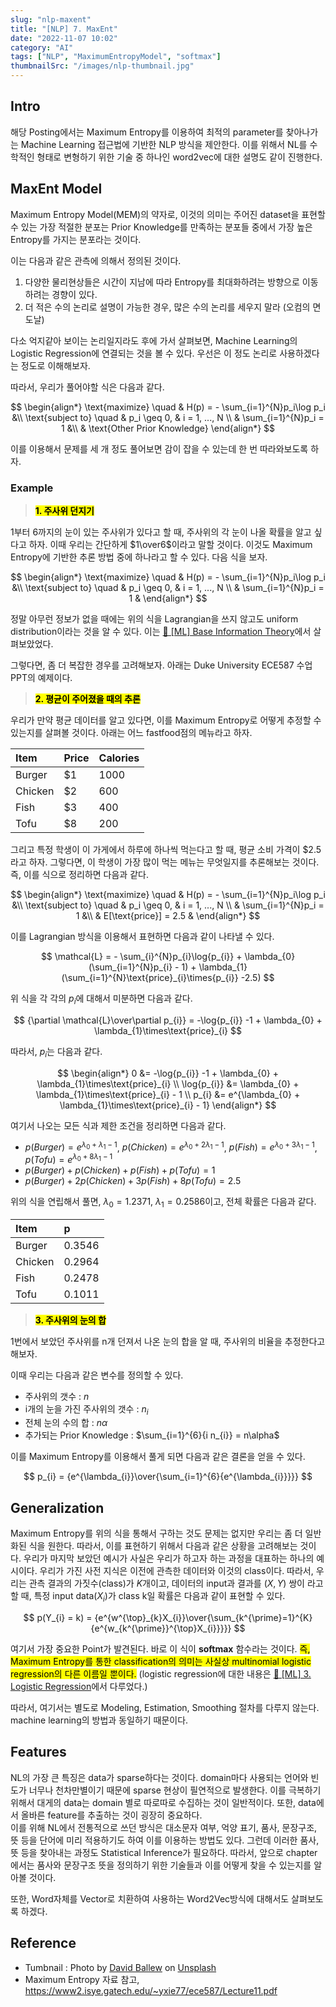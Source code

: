 ```yaml
---
slug: "nlp-maxent"
title: "[NLP] 7. MaxEnt"
date: "2022-11-07 10:02"
category: "AI"
tags: ["NLP", "MaximumEntropyModel", "softmax"]
thumbnailSrc: "/images/nlp-thumbnail.jpg"
---
```


## Intro

해당 Posting에서는 Maximum Entropy를 이용하여 최적의 parameter를 찾아나가는 Machine Learning 접근법에 기반한 NLP 방식을 제안한다. 이를 위해서 NL를 수학적인 형태로 변형하기 위한 기술 중 하나인 word2vec에 대한 설명도 같이 진행한다.

## MaxEnt Model

Maximum Entropy Model(MEM)의 약자로, 이것의 의미는 주어진 dataset을 표현할 수 있는 가장 적절한 분포는 Prior Knowledge를 만족하는 분포들 중에서 가장 높은 Entropy를 가지는 분포라는 것이다.  

이는 다음과 같은 관측에 의해서 정의된 것이다.

1. 다양한 물리현상들은 시간이 지남에 따라 Entropy를 최대화하려는 방향으로 이동하려는 경향이 있다.
2. 더 적은 수의 논리로 설명이 가능한 경우, 많은 수의 논리를 세우지 말라 (오컴의 면도날)

다소 억지같아 보이는 논리일지라도 후에 가서 살펴보면, Machine Learning의 Logistic Regression에 연결되는 것을 볼 수 있다. 우선은 이 정도 논리로 사용하겠다는 정도로 이해해보자.

따라서, 우리가 풀어야할 식은 다음과 같다.

$$
\begin{align*}
  \text{maximize}   \quad & H(p) = - \sum_{i=1}^{N}p_i\log p_i &\\
  \text{subject to} \quad & p_i \geq 0, & i = 1, ..., N \\
                          & \sum_{i=1}^{N}p_i = 1 &\\
                          & \text{Other Prior Knowledge}
\end{align*}
$$

이를 이용해서 문제를 세 개 정도 풀어보면 감이 잡을 수 있는데 한 번 따라와보도록 하자.

### Example

> <mark>**1. 주사위 던지기**</mark>

1부터 6까지의 눈이 있는 주사위가 있다고 할 때, 주사위의 각 눈이 나올 확률을 알고 싶다고 하자. 이때 우리는 간단하게 $1\over6$이라고 말할 것이다. 이것도 Maximum Entropy에 기반한 추론 방법 중에 하나라고 할 수 있다. 다음 식을 보자.

$$
\begin{align*}
  \text{maximize}   \quad & H(p) = - \sum_{i=1}^{N}p_i\log p_i &\\
  \text{subject to} \quad & p_i \geq 0, & i = 1, ..., N \\
                          & \sum_{i=1}^{N}p_i = 1 &
\end{align*}
$$

정말 아무런 정보가 없을 때에는 위의 식을 Lagrangian을 쓰지 않고도 uniform distribution이라는 것을 알 수 있다. 이는 [🔗 [ML] Base Information Theory](/posts/ml-base-knowledge#Information-Theory)에서 살펴보았었다.

그렇다면, 좀 더 복잡한 경우를 고려해보자. 아래는 Duke University ECE587 수업 PPT의 예제이다.

> <mark>**2. 평균이 주어졌을 때의 추론**</mark>

우리가 만약 평균 데이터를 알고 있다면, 이를 Maximum Entropy로 어떻게 추정할 수 있는지를 살펴볼 것이다. 아래는 어느 fastfood점의 메뉴라고 하자.

| Item    | Price | Calories |
| :------ | :---- | :------- |
| Burger  | $1    | 1000     |
| Chicken | $2    | 600      |
| Fish    | $3    | 400      |
| Tofu    | $8    | 200      |

그리고 특정 학생이 이 가게에서 하루에 하나씩 먹는다고 할 때, 평균 소비 가격이 $2.5라고 하자. 그렇다면, 이 학생이 가장 많이 먹는 메뉴는 무엇일지를 추론해보는 것이다.  
즉, 이를 식으로 정리하면 다음과 같다.

$$
\begin{align*}
  \text{maximize}   \quad & H(p) = - \sum_{i=1}^{N}p_i\log p_i &\\
  \text{subject to} \quad & p_i \geq 0, & i = 1, ..., N \\
                          & \sum_{i=1}^{N}p_i = 1 &\\
                          & E[\text{price}] = 2.5 &
\end{align*}
$$

이를 Lagrangian 방식을 이용해서 표현하면 다음과 같이 나타낼 수 있다.

$$
\mathcal{L} = - \sum_{i}^{N}p_{i}\log{p_{i}} + \lambda_{0}(\sum_{i=1}^{N}p_{i} - 1) + \lambda_{1}(\sum_{i=1}^{N}\text{price}_{i}\times{p_{i}} -2.5)
$$

위 식을 각 각의 $p_{i}$에 대해서 미분하면 다음과 같다.

$$
{\partial \mathcal{L}\over\partial p_{i}} = -\log{p_{i}} -1 + \lambda_{0} + \lambda_{1}\times\text{price}_{i}
$$

따라서, $p_{i}$는 다음과 같다.

$$
\begin{align*}
0 &= -\log{p_{i}} -1 + \lambda_{0} + \lambda_{1}\times\text{price}_{i} \\
\log{p_{i}} &= \lambda_{0} + \lambda_{1}\times\text{price}_{i} - 1 \\
p_{i} &= e^{\lambda_{0} + \lambda_{1}\times\text{price}_{i} - 1}
\end{align*}
$$

여기서 나오는 모든 식과 제한 조건을 정리하면 다음과 같다.

- $p(Burger) = e^{\lambda_{0} + \lambda_{1} - 1}$, $p(Chicken) = e^{\lambda_{0} + 2\lambda_{1} - 1}$, $p(Fish) = e^{\lambda_{0} + 3\lambda_{1} - 1}$, $p(Tofu) = e^{\lambda_{0} + 8\lambda_{1} - 1}$
- $p(Burger) + p(Chicken) + p(Fish) + p(Tofu) = 1$
- $p(Burger) + 2p(Chicken) + 3p(Fish) + 8p(Tofu) = 2.5$

위의 식을 연립해서 풀면, $\lambda_{0} = 1.2371$, $\lambda_{1}=0.2586$이고, 전체 확률은 다음과 같다.

| Item    | p      |
| :------ | :----- |
| Burger  | 0.3546 |
| Chicken | 0.2964 |
| Fish    | 0.2478 |
| Tofu    | 0.1011 |

> <mark>**3. 주사위의 눈의 합**</mark>

1번에서 보았던 주사위를 n개 던져서 나온 눈의 합을 알 때, 주사위의 비율을 추정한다고 해보자.

이때 우리는 다음과 같은 변수를 정의할 수 있다.

- 주사위의 갯수 : $n$
- i개의 눈을 가진 주사위의 갯수 : $n_{i}$
- 전체 눈의 수의 합 : $n\alpha$
- 추가되는 Prior Knowledge : $\sum_{i=1}^{6}{i n_{i}} = n\alpha$

이를 Maximum Entropy를 이용해서 풀게 되면 다음과 같은 결론을 얻을 수 있다.

$$
p_{i} = {e^{\lambda_{i}}\over{\sum_{i=1}^{6}{e^{\lambda_{i}}}}}
$$

## Generalization

Maximum Entropy를 위의 식을 통해서 구하는 것도 문제는 없지만 우리는 좀 더 일반화된 식을 원한다. 따라서, 이를 표현하기 위해서 다음과 같은 상황을 고려해보는 것이다. 우리가 마지막 보았던 예시가 사실은 우리가 하고자 하는 과정을 대표하는 하나의 예시이다. 우리가 가진 사전 지식은 이전에 관측한 데이터와 이것의 class이다. 따라서, 우리는 관측 결과의 가짓수(class)가 $K$개이고, 데이터의 input과 결과를 $(X, Y)$ 쌍이 라고 할 때, 특정 input data($X_{i}$)가 class k일 확률은 다음과 같이 표현할 수 있다.

$$
p(Y_{i} = k) = {e^{w^{\top}_{k}X_{i}}\over{\sum_{k^{\prime}=1}^{K}{e^{w_{k^{\prime}}^{\top}X_{i}}}}}
$$

여기서 가장 중요한 Point가 발견된다. 바로 이 식이 **softmax** 함수라는 것이다. <mark>즉, Maximum Entropy를 통한 classification의 의미는 사실상 multinomial logistic regression의 다른 이름일 뿐이다.</mark> (logistic regression에 대한 내용은 [🔗 [ML] 3. Logistic Regression](/posts/ml-logistic-regression)에서 다루었다.)

따라서, 여기서는 별도로 Modeling, Estimation, Smoothing 절차를 다루지 않는다. machine learning의 방법과 동일하기 때문이다.

## Features

NL의 가장 큰 특징은 data가 sparse하다는 것이다. domain마다 사용되는 언어와 빈도가 너무나 천차만별이기 때문에 sparse 현상이 필연적으로 발생한다. 이를 극복하기 위해서 대게의 data는 domain 별로 따로따로 수집하는 것이 일반적이다. 또한, data에서 올바른 feature를 추출하는 것이 굉장히 중요하다.  
이를 위해 NL에서 전통적으로 쓰던 방식은 대소문자 여부, 억양 표기, 품사, 문장구조, 뜻 등을 단어에 미리 적용하기도 하여 이를 이용하는 방법도 있다. 그런데 이러한 품사, 뜻 등을 찾아내는 과정도 Statistical Inference가 필요하다. 따라서, 앞으로 chapter에서는 품사와 문장구조 뜻을 정의하기 위한 기술들과 이를 어떻게 찾을 수 있는지를 알아볼 것이다.

또한, Word자체를 Vector로 치환하여 사용하는 Word2Vec방식에 대해서도 살펴보도록 하겠다.

## Reference

- Tumbnail : Photo by [David Ballew](https://unsplash.com/@daveballew?utm_source=unsplash&utm_medium=referral&utm_content=creditCopyText) on [Unsplash](https://unsplash.com/@daveballew?utm_source=unsplash&utm_medium=referral&utm_content=creditCopyText)
- Maximum Entropy 자료 참고, <https://www2.isye.gatech.edu/~yxie77/ece587/Lecture11.pdf>
